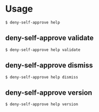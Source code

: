 # Usage

<!-- This is generated by scripts/generate-usage.sh. Don't edit this file directly. -->

```console
$ deny-self-approve help
```

## deny-self-approve validate

```console
$ deny-self-approve help validate
```

## deny-self-approve dismiss

```console
$ deny-self-approve help dismiss
```

## deny-self-approve version

```console
$ deny-self-approve help version
```
